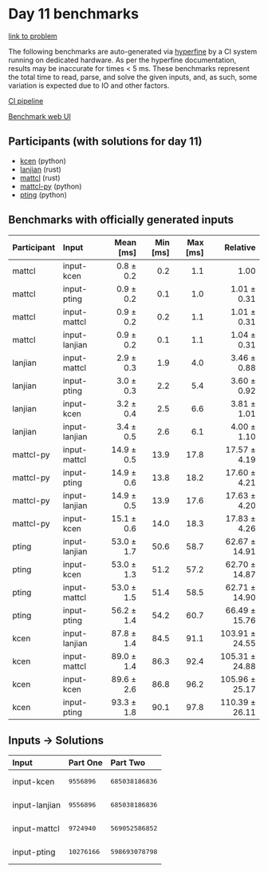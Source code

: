 # Day 11 benchmarks

[link to problem](https://adventofcode.com/2023/day/11)

The following benchmarks are auto-generated via
[hyperfine](https://github.com/sharkdp/hyperfine) by a CI system running on
dedicated hardware. As per the hyperfine documentation, results may be
inaccurate for times < 5 ms. These benchmarks represent the total time to read,
parse, and solve the given inputs, and, as such, some variation is expected due
to IO and other factors.

[CI pipeline](http://ci.papercode.net:8080/teams/main/pipelines/aoc2023)

[Benchmark web UI](https://aoc.ancalagon.black)


## Participants (with solutions for day 11)

- [kcen](https://github.com/kcen/aoc2023) (python)
- [lanjian](https://github.com/lanjian/aoc-2023) (rust)
- [mattcl](https://github.com/mattcl/aoc2023) (rust)
- [mattcl-py](https://github.com/mattcl/aoc2023-py) (python)
- [pting](https://github.com/pting/aoc2023) (python)


## Benchmarks with officially generated inputs

| Participant | Input | Mean [ms] | Min [ms] | Max [ms] | Relative |
|:---|:---|---:|---:|---:|---:|
| mattcl | input-kcen | 0.8 ± 0.2 | 0.2 | 1.1 | 1.00 |
| mattcl | input-pting | 0.9 ± 0.2 | 0.1 | 1.0 | 1.01 ± 0.31 |
| mattcl | input-mattcl | 0.9 ± 0.2 | 0.2 | 1.1 | 1.01 ± 0.31 |
| mattcl | input-lanjian | 0.9 ± 0.2 | 0.1 | 1.1 | 1.04 ± 0.31 |
| lanjian | input-mattcl | 2.9 ± 0.3 | 1.9 | 4.0 | 3.46 ± 0.88 |
| lanjian | input-pting | 3.0 ± 0.3 | 2.2 | 5.4 | 3.60 ± 0.92 |
| lanjian | input-kcen | 3.2 ± 0.4 | 2.5 | 6.6 | 3.81 ± 1.01 |
| lanjian | input-lanjian | 3.4 ± 0.5 | 2.6 | 6.1 | 4.00 ± 1.10 |
| mattcl-py | input-mattcl | 14.9 ± 0.5 | 13.9 | 17.8 | 17.57 ± 4.19 |
| mattcl-py | input-pting | 14.9 ± 0.6 | 13.8 | 18.2 | 17.60 ± 4.21 |
| mattcl-py | input-lanjian | 14.9 ± 0.5 | 13.9 | 17.6 | 17.63 ± 4.20 |
| mattcl-py | input-kcen | 15.1 ± 0.6 | 14.0 | 18.3 | 17.83 ± 4.26 |
| pting | input-lanjian | 53.0 ± 1.7 | 50.6 | 58.7 | 62.67 ± 14.91 |
| pting | input-kcen | 53.0 ± 1.3 | 51.2 | 57.2 | 62.70 ± 14.87 |
| pting | input-mattcl | 53.0 ± 1.5 | 51.4 | 58.5 | 62.71 ± 14.90 |
| pting | input-pting | 56.2 ± 1.4 | 54.2 | 60.7 | 66.49 ± 15.76 |
| kcen | input-lanjian | 87.8 ± 1.4 | 84.5 | 91.1 | 103.91 ± 24.55 |
| kcen | input-mattcl | 89.0 ± 1.4 | 86.3 | 92.4 | 105.31 ± 24.88 |
| kcen | input-kcen | 89.6 ± 2.6 | 86.8 | 96.2 | 105.96 ± 25.17 |
| kcen | input-pting | 93.3 ± 1.8 | 90.1 | 97.8 | 110.39 ± 26.11 |


## Inputs -> Solutions

| Input | Part One | Part Two |
|:---|:---|:---|
|input-kcen|<pre>9556896</pre>|<pre>685038186836</pre>|
|input-lanjian|<pre>9556896</pre>|<pre>685038186836</pre>|
|input-mattcl|<pre>9724940</pre>|<pre>569052586852</pre>|
|input-pting|<pre>10276166</pre>|<pre>598693078798</pre>|
